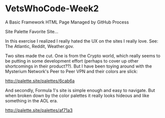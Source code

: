 # VetsWhoCode-Week2
A Basic Framework HTML Page Managed by GitHub Process

Site Palette Favorite Site...

In this exercise I realized I really hated the UX on the sites I really love. See: The Atlantic, Reddit, Weather.gov.

Two sites made the cut. One is from the Crypto world, which really seems to be putting in some development effort (perhaps to cover up other shortcomings in their product??). But I have been toying around with the Mysterium Network's Peer to Peer VPN and their colors are slick:

http://palette.site/palettes/6cab6a

And secondly, Formula 1's site is simple enough and easy to navigate. But when broken down by the color palettes it really looks hideous and like something in the AOL era.

http://palette.site/palettes/af71a3
